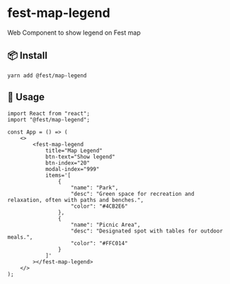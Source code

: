 # fest-map-legend
Web Component to show legend on Fest map
## 📦 Install
	yarn add @fest/map-legend


## 🔨 Usage

	import React from "react";
	import "@fest/map-legend";

	const App = () => (
		<>
			<fest-map-legend
				title="Map Legend"
				btn-text="Show legend"
				btn-index="20"
				modal-index="999"
				items='[
					{
						"name": "Park",
						"desc": "Green space for recreation and relaxation, often with paths and benches.",
						"color": "#4CB2E6"
					},
					{
						"name": "Picnic Area",
						"desc": "Designated spot with tables for outdoor meals.",
						"color": "#FFC014"
					}
				]'
			></fest-map-legend>
		</>
	);
